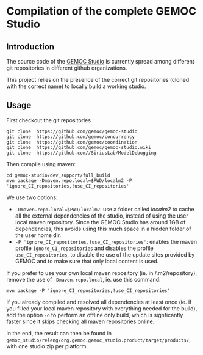 # Compilation of the complete GEMOC Studio

## Introduction

The source code of the [GEMOC Studio](http://gemoc.org/studio/) is currently spread among different git repositories in different github organizations.

This project relies on the presence of the correct git repositories (cloned with the correct name) to locally build a working studio.


## Usage

First checkout the git repositories :

~~~
git clone  https://github.com/gemoc/gemoc-studio
git clone  https://github.com/gemoc/concurrency
git clone  https://github.com/gemoc/coordination
git clone  https://github.com/gemoc/gemoc-studio.wiki
git clone  https://github.com//SiriusLab/ModelDebugging
~~~

Then compile using maven:

~~~
cd gemoc-studio/dev_support/full_build
mvn package -Dmaven.repo.local=$PWD/localm2 -P 'ignore_CI_repositories,!use_CI_repositories'
~~~

We use two options:

- `-Dmaven.repo.local=$PWD/localm2`: use a folder called *localm2* to cache all the external dependencies of the studio, instead of using the user local maven repository. Since the GEMOC Studio has around 1GB of dependencies, this avoids using this much space in a hidden folder of the user home dir.
- `-P 'ignore_CI_repositories,!use_CI_repositories'`: enables the maven profile `ignore_CI_repositories` and disables the profile `use_CI_repositories`, to disable the use of the update sites provided by GEMOC and to make sure that only local content is used.

If you prefer to use your own local maven repository (ie. in <HOME>/.m2/repository), remove the use of `-Dmaven.repo.local`, ie. use this command:

~~~
mvn package -P 'ignore_CI_repositories,!use_CI_repositories'
~~~

If you already compiled and resolved all dependencies at least once (ie. if you filled your local maven repository with everything needed for the build), add the option `-o` to perform an offline only build, which is signficantly faster since it skips checking all maven repositories online. 

In the end, the result can then be found in `gemoc_studio/releng/org.gemoc.gemoc_studio.product/target/products/`, with one studio zip per platform.
